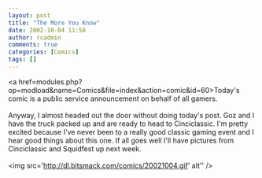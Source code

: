 ```yaml
---
layout: post
title: "The More You Know"
date: 2002-10-04 11:58
author: rcadmin
comments: true
categories: [Comics]
tags: []
---
```

<a href=modules.php?op=modload&name=Comics&file=index&action=comic&id=60>Today's comic</a> is a public service announcement on behalf of all gamers. 
<br />
<br />
Anyway, I almost headed out the door without doing today's post. Goz and I have the truck packed up and are ready to head to Cinciclassic. I'm pretty excited because I've never been to a really good classic gaming event and I hear good things about this one. If all goes well I'll have pictures from Cinciclassic and Squidfest up next week.<br /><br /><!--more--><img src='http://dl.bitsmack.com/comics/20021004.gif' alt'' />
